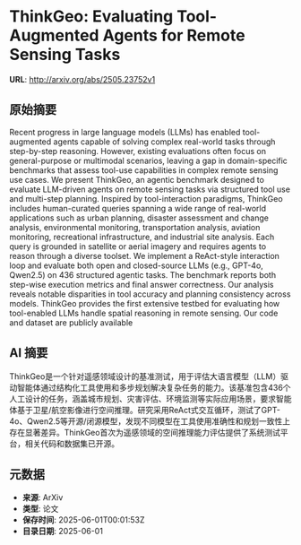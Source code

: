 # ThinkGeo: Evaluating Tool-Augmented Agents for Remote Sensing Tasks

**URL**: http://arxiv.org/abs/2505.23752v1

## 原始摘要

Recent progress in large language models (LLMs) has enabled tool-augmented
agents capable of solving complex real-world tasks through step-by-step
reasoning. However, existing evaluations often focus on general-purpose or
multimodal scenarios, leaving a gap in domain-specific benchmarks that assess
tool-use capabilities in complex remote sensing use cases. We present ThinkGeo,
an agentic benchmark designed to evaluate LLM-driven agents on remote sensing
tasks via structured tool use and multi-step planning. Inspired by
tool-interaction paradigms, ThinkGeo includes human-curated queries spanning a
wide range of real-world applications such as urban planning, disaster
assessment and change analysis, environmental monitoring, transportation
analysis, aviation monitoring, recreational infrastructure, and industrial site
analysis. Each query is grounded in satellite or aerial imagery and requires
agents to reason through a diverse toolset. We implement a ReAct-style
interaction loop and evaluate both open and closed-source LLMs (e.g., GPT-4o,
Qwen2.5) on 436 structured agentic tasks. The benchmark reports both step-wise
execution metrics and final answer correctness. Our analysis reveals notable
disparities in tool accuracy and planning consistency across models. ThinkGeo
provides the first extensive testbed for evaluating how tool-enabled LLMs
handle spatial reasoning in remote sensing. Our code and dataset are publicly
available


## AI 摘要

ThinkGeo是一个针对遥感领域设计的基准测试，用于评估大语言模型（LLM）驱动智能体通过结构化工具使用和多步规划解决复杂任务的能力。该基准包含436个人工设计的任务，涵盖城市规划、灾害评估、环境监测等实际应用场景，要求智能体基于卫星/航空影像进行空间推理。研究采用ReAct式交互循环，测试了GPT-4o、Qwen2.5等开源/闭源模型，发现不同模型在工具使用准确性和规划一致性上存在显著差异。ThinkGeo首次为遥感领域的空间推理能力评估提供了系统测试平台，相关代码和数据集已开源。

## 元数据

- **来源**: ArXiv
- **类型**: 论文
- **保存时间**: 2025-06-01T00:01:53Z
- **目录日期**: 2025-06-01
